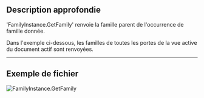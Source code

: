 ## Description approfondie
'FamilyInstance.GetFamily' renvoie la famille parent de l'occurrence de famille donnée.

Dans l'exemple ci-dessous, les familles de toutes les portes de la vue active du document actif sont renvoyées.
___
## Exemple de fichier

![FamilyInstance.GetFamily](./Revit.Elements.FamilyInstance.GetFamily_img.jpg)
